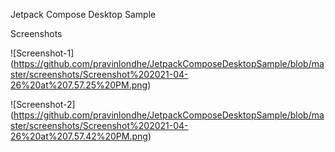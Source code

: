 Jetpack Compose Desktop Sample

Screenshots

![Screenshot-1]
(https://github.com/pravinlondhe/JetpackComposeDesktopSample/blob/master/screenshots/Screenshot%202021-04-26%20at%207.57.25%20PM.png)


![Screenshot-2]
(https://github.com/pravinlondhe/JetpackComposeDesktopSample/blob/master/screenshots/Screenshot%202021-04-26%20at%207.57.42%20PM.png)
